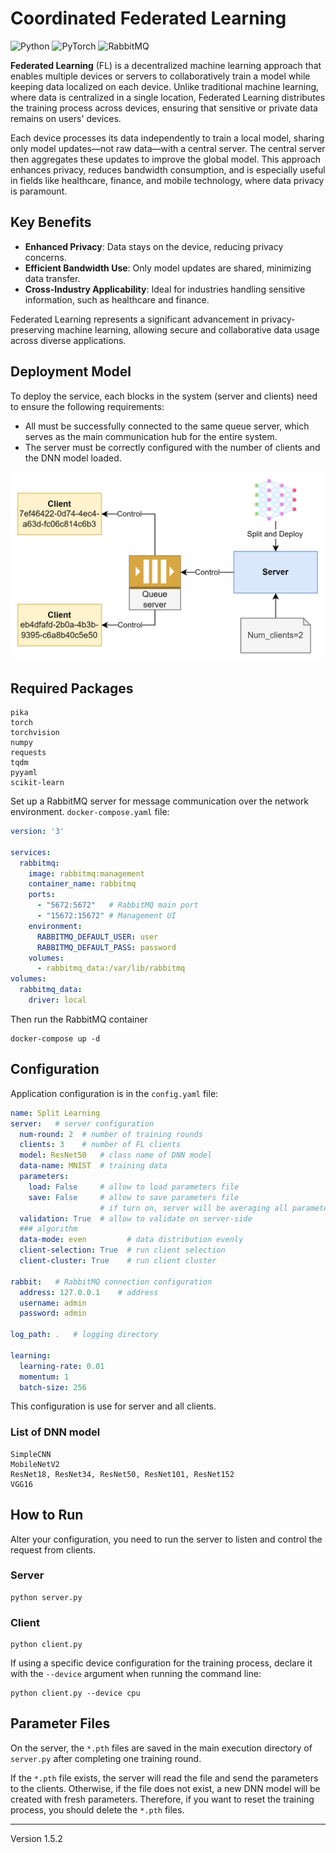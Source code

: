# Coordinated Federated Learning

![Python](https://img.shields.io/badge/Python-3670A0?style=for-the-badge&logo=python&logoColor=ffdd54)
![PyTorch](https://img.shields.io/badge/PyTorch-EE4C2C?style=for-the-badge&logo=pytorch&logoColor=white)
![RabbitMQ](https://img.shields.io/badge/RabbitMQ-FF6600?style=for-the-badge&logo=rabbitmq&logoColor=white)

**Federated Learning** (FL) is a decentralized machine learning approach that enables multiple devices or servers to collaboratively train a model while keeping data localized on each device. Unlike traditional machine learning, where data is centralized in a single location, Federated Learning distributes the training process across devices, ensuring that sensitive or private data remains on users' devices.

Each device processes its data independently to train a local model, sharing only model updates—not raw data—with a central server. The central server then aggregates these updates to improve the global model. This approach enhances privacy, reduces bandwidth consumption, and is especially useful in fields like healthcare, finance, and mobile technology, where data privacy is paramount.

## Key Benefits
- **Enhanced Privacy**: Data stays on the device, reducing privacy concerns.
- **Efficient Bandwidth Use**: Only model updates are shared, minimizing data transfer.
- **Cross-Industry Applicability**: Ideal for industries handling sensitive information, such as healthcare and finance.

Federated Learning represents a significant advancement in privacy-preserving machine learning, allowing secure and collaborative data usage across diverse applications.

## Deployment Model

To deploy the service, each blocks in the system (server and clients) need to ensure the following requirements:
- All must be successfully connected to the same queue server, which serves as the main communication hub for the entire system.
- The server must be correctly configured with the number of clients and the DNN model loaded.

![img.png](pics/deploy_model.png)

## Required Packages
```
pika
torch
torchvision
numpy
requests
tqdm
pyyaml
scikit-learn
```

Set up a RabbitMQ server for message communication over the network environment. `docker-compose.yaml` file:

```yaml
version: '3'

services:
  rabbitmq:
    image: rabbitmq:management
    container_name: rabbitmq
    ports:
      - "5672:5672"   # RabbitMQ main port
      - "15672:15672" # Management UI
    environment:
      RABBITMQ_DEFAULT_USER: user
      RABBITMQ_DEFAULT_PASS: password
    volumes:
      - rabbitmq_data:/var/lib/rabbitmq
volumes:
  rabbitmq_data:
    driver: local
```

Then run the RabbitMQ container

```commandline
docker-compose up -d
```

## Configuration

Application configuration is in the `config.yaml` file:

```yaml
name: Split Learning
server:   # server configuration
  num-round: 2  # number of training rounds
  clients: 3    # number of FL clients
  model: ResNet50   # class name of DNN model
  data-name: MNIST  # training data
  parameters:
    load: False     # allow to load parameters file
    save: False     # allow to save parameters file
                    # if turn on, server will be averaging all parameters
  validation: True  # allow to validate on server-side
  ### algorithm
  data-mode: even         # data distribution evenly
  client-selection: True  # run client selection
  client-cluster: True    # run client cluster

rabbit:   # RabbitMQ connection configuration
  address: 127.0.0.1    # address
  username: admin
  password: admin

log_path: .   # logging directory

learning:
  learning-rate: 0.01
  momentum: 1
  batch-size: 256
```

This configuration is use for server and all clients.

### List of DNN model

```
SimpleCNN
MobileNetV2
ResNet18, ResNet34, ResNet50, ResNet101, ResNet152
VGG16
```

## How to Run

Alter your configuration, you need to run the server to listen and control the request from clients.

### Server

```commandline
python server.py
```

### Client

```commandline
python client.py
```

If using a specific device configuration for the training process, declare it with the `--device` argument when running the command line:

```commandline
python client.py --device cpu
```

## Parameter Files

On the server, the `*.pth` files are saved in the main execution directory of `server.py` after completing one training round.

If the `*.pth` file exists, the server will read the file and send the parameters to the clients. Otherwise, if the file does not exist, a new DNN model will be created with fresh parameters. Therefore, if you want to reset the training process, you should delete the `*.pth` files.

---

Version 1.5.2
